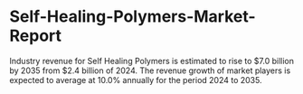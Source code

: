 # Self-Healing-Polymers-Market-Report
Industry revenue for Self Healing Polymers is estimated to rise to $7.0 billion by 2035 from $2.4 billion of 2024. The revenue growth of market players is expected to average at 10.0% annually for the period 2024 to 2035.
